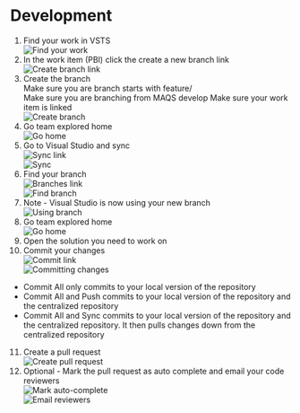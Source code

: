 # Development
1. Find your work in VSTS  
![Find your work](ReadMeScreenshots/FindWork.PNG)
2. In the work item (PBI) click the create a new branch link  
![Create branch link](ReadMeScreenshots/CreateBranchLink.PNG)  
3. Create the branch  
	Make sure you are branch starts with feature/  
	Make sure you are branching from MAQS develop 
	Make sure your work item is linked  
![Create branch](ReadMeScreenshots/CreateBranch.PNG)  
4. Go team explored home  
![Go home](ReadMeScreenshots/GoHome.PNG)  
5. Go to Visual Studio and sync  
![Sync link](ReadMeScreenshots/SyncLink.PNG)  
![Sync](ReadMeScreenshots/SyncPull.PNG)
6. Find your branch  
![Branches link](ReadMeScreenshots/BranchesLink.PNG)  
![Find branch](ReadMeScreenshots/FindYourBranch.PNG)
7. Note - Visual Studio is now using your new branch  
![Using branch](ReadMeScreenshots/UsingBranch.PNG)
8. Go team explored home  
![Go home](ReadMeScreenshots/GoHome.PNG)
9. Open the solution you need to work on  
10. Commit your changes  
![Commit link](ReadMeScreenshots/CommitLink.PNG)    
![Committing changes](ReadMeScreenshots/CommitChanges.PNG)  
 * Commit All only commits to your local version of the repository
 * Commit All and Push commits to your local version of the repository and the centralized repository
 * Commit All and Sync commits to your local version of the repository and the centralized repository.  It then pulls changes down from the centralized repository  
11. Create a pull request  
![Create pull request](ReadMeScreenshots/CreateNewPullRequest.PNG)    
12. Optional - Mark the pull request as auto complete and email your code reviewers  
![Mark auto-complete](ReadMeScreenshots/AutoComplete.PNG)    
![Email reviewers](ReadMeScreenshots/EmailReviewers.PNG)    